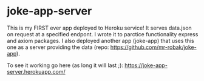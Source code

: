 # joke-app-server

This is my FIRST ever app deployed to Heroku service! It serves data.json on request at a specified endpont.
I wrote it to parctice functionality express and axiom packages. I also deployed another app (joke-app) that uses this one as a server providing the data (repo: https://github.com/mr-robak/joke-app).

To see it working go here (as long it will last ;): 
https://joke-app-server.herokuapp.com/
